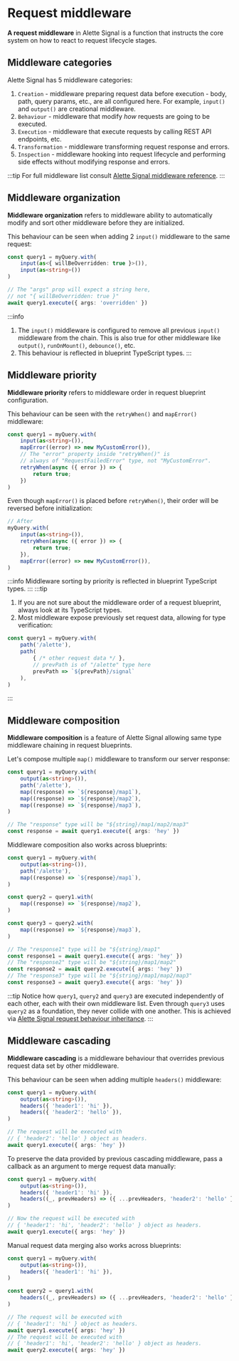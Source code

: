 # Request middleware
**A request middleware** in Alette Signal is a function that instructs
the core system on how to react to request lifecycle stages.

## Middleware categories
Alette Signal has 5 middleware categories:
1. `Creation` - middleware preparing request data before execution - body, path, query
params, etc., are all configured here. For example, `input()` and `output()` are 
creational middleware.
2. `Behaviour` - middleware that modify _how_ requests are going to be executed. 
3. `Execution` - middleware that execute requests by calling REST API endpoints, etc.
4. `Transformation` - middleware transforming request response and errors.
5. `Inspection` - middleware hooking into request lifecycle and performing
side effects without modifying response and errors.

:::tip
For full middleware list consult [Alette Signal middleware reference](../middleware-reference/middleware-overview).
:::

## Middleware organization
**Middleware organization** refers to middleware ability to automatically modify and 
sort other middleware before they are initialized.

This behaviour can be seen when adding 2 `input()` middleware 
to the same request:
```ts
const query1 = myQuery.with(
    input(as<{ willBeOverridden: true }>()),
    input(as<string>())
)

// The "args" prop will expect a string here,
// not "{ willBeOverridden: true }"
await query1.execute({ args: 'overridden' })
```

:::info
1. The `input()` middleware is configured to remove all previous `input()`
middleware from the chain. This is also true for other middleware like `output()`,
`runOnMount()`, `debounce()`, etc.
2. This behaviour is reflected in blueprint TypeScript types.
:::

## Middleware priority
**Middleware priority** refers to middleware order in 
request blueprint configuration. 

This behaviour can be seen with the `retryWhen()` and `mapError()` middleware:

```ts
const query1 = myQuery.with(
    input(as<string>()),
    mapError((error) => new MyCustomError()),
    // The "error" property inside "retryWhen()" is
    // always of "RequestFailedError" type, not "MyCustomError".
    retryWhen(async ({ error }) => {
        return true;
    })
)
```

Even though `mapError()` is placed before `retryWhen()`, their order will be reversed before initialization:
```ts
// After 
myQuery.with(
    input(as<string>()),
    retryWhen(async ({ error }) => {
        return true;
    }),
    mapError((error) => new MyCustomError()),
)
```
:::info
Middleware sorting by priority is reflected in blueprint TypeScript types.
:::
:::tip
1. If you are not sure about the middleware order of a request blueprint,
always look at its TypeScript types.
2. Most middleware expose previously set request data,
allowing for type verification:
```ts
const query1 = myQuery.with(
    path('/alette'),
    path(
        { /* other request data */ },
        // prevPath is of "/alette" type here
        prevPath => `${prevPath}/signal`
    ),
)
```
:::

## Middleware composition
**Middleware composition** is a feature of Alette Signal allowing same type middleware
chaining in request blueprints. 

Let's compose multiple `map()` middleware to transform our 
server response:
```ts
const query1 = myQuery.with(
    output(as<string>()),
    path('/alette'),
    map((response) => `${response}/map1`),
    map((response) => `${response}/map2`),
    map((response) => `${response}/map3`),
)

// The "response" type will be "${string}/map1/map2/map3"
const response = await query1.execute({ args: 'hey' })
```

Middleware composition also works across blueprints:
```ts
const query1 = myQuery.with(
    output(as<string>()),
    path('/alette'),
    map((response) => `${response}/map1`),
)

const query2 = query1.with(
    map((response) => `${response}/map2`),
)

const query3 = query2.with(
    map((response) => `${response}/map3`),
)

// The "response1" type will be "${string}/map1"
const response1 = await query1.execute({ args: 'hey' })
// The "response2" type will be "${string}/map1/map2"
const response2 = await query2.execute({ args: 'hey' })
// The "response3" type will be "${string}/map1/map2/map3"
const response3 = await query3.execute({ args: 'hey' })
```
:::tip
Notice how `query1`, `query2` and `query3` are executed independently
of each other, each with their own middleware list. Even through `query3`
uses `query2` as a foundation, they never collide with one another. This is 
achieved via [Alette Signal request behaviour inheritance](configuring-requests#request-behaviour-inheritance).
:::

## Middleware cascading
**Middleware cascading** is a middleware behaviour that overrides previous 
request data set by other middleware. 

This behaviour can be seen when adding multiple `headers()` middleware:
```ts
const query1 = myQuery.with(
    output(as<string>()),
    headers({ 'header1': 'hi' }),
    headers({ 'header2': 'hello' }),
)

// The request will be executed with
// { 'header2': 'hello' } object as headers.
await query1.execute({ args: 'hey' })
```

To preserve the data provided by previous cascading middleware, pass
a callback as an argument to merge request data manually:
```ts
const query1 = myQuery.with(
    output(as<string>()),
    headers({ 'header1': 'hi' }),
    headers((_, prevHeaders) => ({ ...prevHeaders, 'header2': 'hello' })),
)

// Now the request will be executed with
// { 'header1': 'hi', 'header2': 'hello' } object as headers.
await query1.execute({ args: 'hey' })
```

Manual request data merging also works across blueprints: 
```ts
const query1 = myQuery.with(
    output(as<string>()),
    headers({ 'header1': 'hi' }),
)

const query2 = query1.with(
    headers((_, prevHeaders) => ({ ...prevHeaders, 'header2': 'hello' })),
)

// The request will be executed with
// { 'header1': 'hi' } object as headers.
await query1.execute({ args: 'hey' })
// The request will be executed with
// { 'header1': 'hi', 'header2': 'hello' } object as headers.
await query2.execute({ args: 'hey' })
```